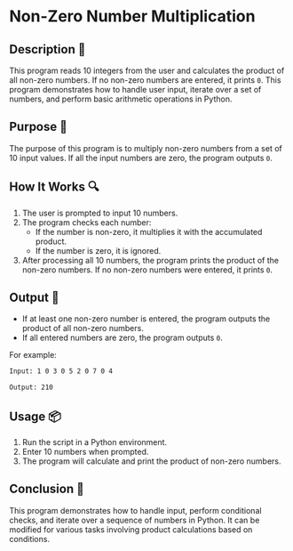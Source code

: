 # Non-Zero Number Multiplication

## Description 📝

This program reads 10 integers from the user and calculates the product of all non-zero numbers.
If no non-zero numbers are entered, it prints `0`.
This program demonstrates how to handle user input, iterate over a set of numbers, and perform basic arithmetic operations in Python.

## Purpose 🎯

The purpose of this program is to multiply non-zero numbers from a set of 10 input values. If all the input numbers are zero, the program outputs `0`.

## How It Works 🔍

1. The user is prompted to input 10 numbers.
2. The program checks each number:
    - If the number is non-zero, it multiplies it with the accumulated product.
    - If the number is zero, it is ignored.
3. After processing all 10 numbers, the program prints the product of the non-zero numbers.
   If no non-zero numbers were entered, it prints `0`.

## Output 📜

-   If at least one non-zero number is entered, the program outputs the product of all non-zero numbers.
-   If all entered numbers are zero, the program outputs `0`.

For example:

```bash
Input: 1 0 3 0 5 2 0 7 0 4

Output: 210
```

## Usage 📦

1. Run the script in a Python environment.
2. Enter 10 numbers when prompted.
3. The program will calculate and print the product of non-zero numbers.

## Conclusion 🚀

This program demonstrates how to handle input, perform conditional checks, and iterate over a sequence of numbers in Python.
It can be modified for various tasks involving product calculations based on conditions.
